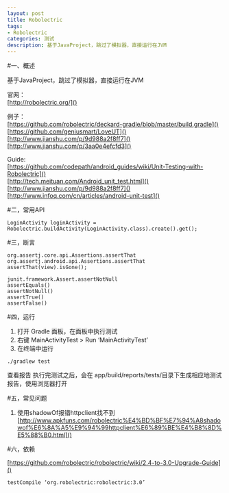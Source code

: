 ```yaml
---
layout: post
title: Robolectric
tags:
- Robolectric
categories: 测试
description: 基于JavaProject，跳过了模拟器，直接运行在JVM 
---
```


#一、概述

基于JavaProject，跳过了模拟器，直接运行在JVM   

官网：   
[http://robolectric.org/]()   

例子：  
[https://github.com/robolectric/deckard-gradle/blob/master/build.gradle]()
[https://github.com/geniusmart/LoveUT]()  
[http://www.jianshu.com/p/9d988a2f8ff7]()  
[http://www.jianshu.com/p/3aa0e4efcfd3]()    

Guide:    
[https://github.com/codepath/android_guides/wiki/Unit-Testing-with-Robolectric]()     
[http://tech.meituan.com/Android_unit_test.html]()   
[http://www.jianshu.com/p/9d988a2f8ff7]()    
[http://www.infoq.com/cn/articles/android-unit-test]()

#二，常用API

```
LoginActivity loginActivity = Robolectric.buildActivity(LoginActivity.class).create().get();
```

#三，断言
```
org.assertj.core.api.Assertions.assertThat
org.assertj.android.api.Assertions.assertThat
assertThat(view).isGone();

junit.framework.Assert.assertNotNull
assertEquals()
assertNotNull()
assertTrue()
assertFalse()
```

#四，运行

1. 打开 Gradle 面板，在面板中执行测试 
2. 右键 MainActivityTest > Run ‘MainActivityTest’
3. 在终端中运行   
```
./gradlew test
```

查看报告
执行完测试之后，会在 app/build/reports/tests/目录下生成相应地测试报告，使用浏览器打开

#五，常见问题

1. 使用shadowOf报错httpclient找不到 
[http://www.apkfuns.com/robolectric%E4%BD%BF%E7%94%A8shadowof%E6%8A%A5%E9%94%99httpclient%E6%89%BE%E4%B8%8D%E5%88%B0.html]()

#六，依赖

[https://github.com/robolectric/robolectric/wiki/2.4-to-3.0-Upgrade-Guide]()

```
testCompile ‘org.robolectric:robolectric:3.0’
```
